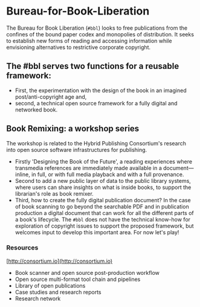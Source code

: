 # Bureau-for-Book-Liberation
The Bureau for Book Liberation (`#bbl`) looks to free publications from the confines of the bound paper codex and monopolies of distribution. It seeks to establish new forms of reading and accessing information while envisioning alternatives to restrictive corporate copyright.

## The #bbl serves two functions for a reusable framework: 
* First, the experimentation with the design of the book in an imagined post/anti-copyright age and,
* second, a technical open source framework for a fully digital and networked book.

## Book Remixing: a workshop series
The workshop is related to the Hybrid Publishing Consortium's research into open source software infrastructures for publishing.

* Firstly 'Designing the Book of the Future', a reading experiences where transmedia references are immediately made available in a document—inline, in full, or with full media playback and with a full provenance. 
* Second to add a new public layer of data to the public library systems, where users can share insights on what is inside books, to support the librarian's role as book remixer.
* Third, how to create the fully digital publication document? In the case of book scanning to go beyond the searchable PDF and in publication production a digital document that can work for all the different parts of a book's lifecycle.
The `#bbl` does not have the technical know-how for exploration of copyright issues to support the proposed framework, but welcomes input to develop this important area. For now let's play!

### Resources
[http://consortium.io](http://consortium.io)

* Book scanner and open source post-production workflow
* Open source multi-format tool chain and pipelines
* Library of open publications
* Case studies and research reports
* Research network
